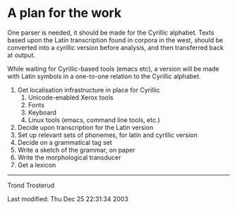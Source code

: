 A plan for the work
===================

One parser is needed, it should be made for the Cyrillic alphabet. Texts
based upon the Latin transcription found in corpora in the west, should
be converted into a cyrillic version before analysis, and then
transferred back at output.

While waiting for Cyrillic-based tools (emacs etc), a version will be
made with Latin symbols in a one-to-one relation to the Cyrillic
alphabet.

1.  Get localisation infrastructure in place for Cyrillic
    1.  Unicode-enabled Xerox tools
    2.  Fonts
    3.  Keyboard
    4.  Linux tools (emacs, command line tools, etc.)
2.  Decide upon transcription for the Latin version
3.  Set up relevant sets of phonemes, for latin and cyrillic version
4.  Decide on a grammatical tag set
5.  Write a sketch of the grammar, on paper
6.  Write the morphological transducer
7.  Get a lexicon

------------------------------------------------------------------------

Trond Trosterud

Last modified: Thu Dec 25 22:31:34 2003
